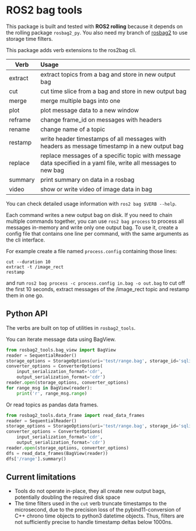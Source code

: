 # ROS2 bag tools

This package is built and tested with **ROS2 rolling** because it depends on the rolling package `rosbag2_py`.
You also need my branch of [rosbag2](https://github.com/Kettenhoax/rosbag2/tree/time_filter) to use storage time filters.

This package adds verb extensions to the ros2bag cli.

| Verb    | Usage |
| ------- |:------------------|
| extract | extract topics from a bag and store in new output bag |
| cut     | cut time slice from a bag and store in new output bag |
| merge   | merge multiple bags into one |
| plot    | plot message data to a new window |
| reframe | change frame_id on messages with headers |
| rename  | change name of a topic |
| restamp | write header timestamps of all messages with headers as message timestamp in a new output bag |
| replace | replace messages of a specific topic with message data specified in a yaml file, write all messages to new bag |
| summary | print summary on data in a rosbag |
| video | show or write video of image data in bag |

You can check detailed usage information with `ros2 bag $VERB --help`.

Each command writes a new output bag on disk.
If you need to chain multiple commands together, you can use `ros2 bag process` to process all messages in-memory and write only one output bag.
To use it, create a config file that contains one line per command, with the same arguments as the cli interface.

For example create a file named `process.config` containing those lines:

```
cut --duration 10
extract -t /image_rect
restamp
```

and run `ros2 bag process -c process.config in.bag -o out.bag` to cut off the first 10 seconds, extract messages of the /image_rect topic and restamp them in one go.

## Python API

The verbs are built on top of utilities in `rosbag2_tools`.

You can iterate message data using BagView.

```python
from rosbag2_tools.bag_view import BagView
reader = SequentialReader()
storage_options = StorageOptions(uri='test/range.bag', storage_id='sqlite3')
converter_options = ConverterOptions(
    input_serialization_format='cdr',
    output_serialization_format='cdr')
reader.open(storage_options, converter_options)
for range_msg in BagView(reader):
    print('r', range_msg.range)
```

Or read topics as pandas data frames.

```python
from rosbag2_tools.data_frame import read_data_frames
reader = SequentialReader()
storage_options = StorageOptions(uri='test/range.bag', storage_id='sqlite3')
converter_options = ConverterOptions(
    input_serialization_format='cdr',
    output_serialization_format='cdr')
reader.open(storage_options, converter_options)
dfs = read_data_frames(BagView(reader))
dfs['/range'].summary()
```

## Current limitations

* Tools do not operate in-place, they all create new output bags, potentially doubling the required disk space
* The time filters used in the `cut` verb truncate timestamps to the microsecond, due to the precision loss of the pybind11-conversion of C++ chrono time objects to python3 datetime objects. Thus, filters are not sufficiently precise to handle timestamp deltas below 1000ns.
